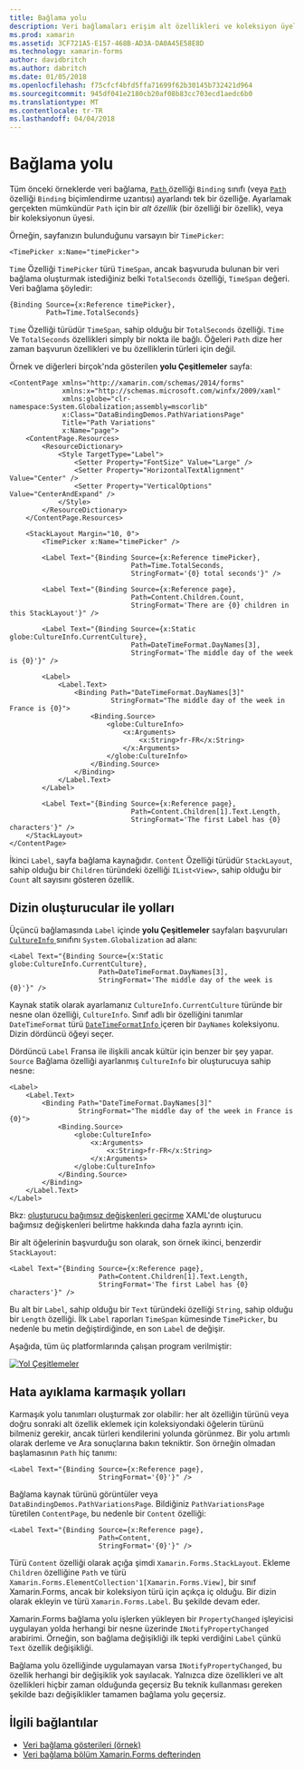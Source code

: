 ```yaml
---
title: Bağlama yolu
description: Veri bağlamaları erişim alt özellikleri ve koleksiyon üyelerine kullanın
ms.prod: xamarin
ms.assetid: 3CF721A5-E157-468B-AD3A-DA0A45E58E8D
ms.technology: xamarin-forms
author: davidbritch
ms.author: dabritch
ms.date: 01/05/2018
ms.openlocfilehash: f75cfcf4bfd5ffa71699f62b30145b732421d964
ms.sourcegitcommit: 945df041e2180cb20af08b83cc703ecd1aedc6b0
ms.translationtype: MT
ms.contentlocale: tr-TR
ms.lasthandoff: 04/04/2018
---
```

# <a name="binding-path"></a>Bağlama yolu

Tüm önceki örneklerde veri bağlama, [ `Path` ](https://developer.xamarin.com/api/property/Xamarin.Forms.Binding.Path/) özelliği `Binding` sınıfı (veya [ `Path` ](https://developer.xamarin.com/api/property/Xamarin.Forms.Xaml.BindingExtension.Path/) özelliği `Binding` biçimlendirme uzantısı) ayarlandı tek bir özelliğe. Ayarlamak gerçekten mümkündür `Path` için bir *alt özellik* (bir özelliği bir özellik), veya bir koleksiyonun üyesi.

Örneğin, sayfanızın bulunduğunu varsayın bir `TimePicker`:

```xaml
<TimePicker x:Name="timePicker">
```

`Time` Özelliği `TimePicker` türü `TimeSpan`, ancak başvuruda bulunan bir veri bağlama oluşturmak istediğiniz belki `TotalSeconds` özelliği, `TimeSpan` değeri. Veri bağlama şöyledir:

```xaml
{Binding Source={x:Reference timePicker},
         Path=Time.TotalSeconds}
```
         
`Time` Özelliği türüdür `TimeSpan`, sahip olduğu bir `TotalSeconds` özelliği. `Time` Ve `TotalSeconds` özellikleri simply bir nokta ile bağlı. Öğeleri `Path` dize her zaman başvurun özellikleri ve bu özelliklerin türleri için değil.

Örnek ve diğerleri birçok'nda gösterilen **yolu Çeşitlemeler** sayfa:

```xaml
<ContentPage xmlns="http://xamarin.com/schemas/2014/forms"
             xmlns:x="http://schemas.microsoft.com/winfx/2009/xaml"
             xmlns:globe="clr-namespace:System.Globalization;assembly=mscorlib"
             x:Class="DataBindingDemos.PathVariationsPage"
             Title="Path Variations"
             x:Name="page">
    <ContentPage.Resources>
        <ResourceDictionary>
            <Style TargetType="Label">
                <Setter Property="FontSize" Value="Large" />
                <Setter Property="HorizontalTextAlignment" Value="Center" />
                <Setter Property="VerticalOptions" Value="CenterAndExpand" />
            </Style>
        </ResourceDictionary>
    </ContentPage.Resources>
    
    <StackLayout Margin="10, 0">
        <TimePicker x:Name="timePicker" />

        <Label Text="{Binding Source={x:Reference timePicker},
                              Path=Time.TotalSeconds,
                              StringFormat='{0} total seconds'}" />

        <Label Text="{Binding Source={x:Reference page},
                              Path=Content.Children.Count,
                              StringFormat='There are {0} children in this StackLayout'}" />
        
        <Label Text="{Binding Source={x:Static globe:CultureInfo.CurrentCulture},
                              Path=DateTimeFormat.DayNames[3],
                              StringFormat='The middle day of the week is {0}'}" />

        <Label>
            <Label.Text>
                <Binding Path="DateTimeFormat.DayNames[3]"
                         StringFormat="The middle day of the week in France is {0}">
                    <Binding.Source>
                        <globe:CultureInfo>
                            <x:Arguments>
                                <x:String>fr-FR</x:String>
                            </x:Arguments>
                        </globe:CultureInfo>
                    </Binding.Source>
                </Binding>
            </Label.Text>
        </Label>

        <Label Text="{Binding Source={x:Reference page},
                              Path=Content.Children[1].Text.Length,
                              StringFormat='The first Label has {0} characters'}" />
    </StackLayout>
</ContentPage>
```

İkinci `Label`, sayfa bağlama kaynağıdır. `Content` Özelliği türüdür `StackLayout`, sahip olduğu bir `Children` türündeki özelliği `IList<View>`, sahip olduğu bir `Count` alt sayısını gösteren özellik.

## <a name="paths-with-indexers"></a>Dizin oluşturucular ile yolları

Üçüncü bağlamasında `Label` içinde **yolu Çeşitlemeler** sayfaları başvuruları [ `CultureInfo` ](https://developer.xamarin.com/api/type/System.Globalization.CultureInfo/) sınıfını `System.Globalization` ad alanı:

```xaml
<Label Text="{Binding Source={x:Static globe:CultureInfo.CurrentCulture},
                      Path=DateTimeFormat.DayNames[3],
                      StringFormat='The middle day of the week is {0}'}" />
```

Kaynak statik olarak ayarlamanız `CultureInfo.CurrentCulture` türünde bir nesne olan özelliği, `CultureInfo`. Sınıf adlı bir özelliğini tanımlar `DateTimeFormat` türü [ `DateTimeFormatInfo` ](https://developer.xamarin.com/api/type/System.Globalization.DateTimeFormatInfo/) içeren bir `DayNames` koleksiyonu. Dizin dördüncü öğeyi seçer.

Dördüncü `Label` Fransa ile ilişkili ancak kültür için benzer bir şey yapar. `Source` Bağlama özelliği ayarlanmış `CultureInfo` bir oluşturucuya sahip nesne:

```xaml
<Label>
    <Label.Text>
        <Binding Path="DateTimeFormat.DayNames[3]"
                 StringFormat="The middle day of the week in France is {0}">
            <Binding.Source>
                <globe:CultureInfo>
                    <x:Arguments>
                        <x:String>fr-FR</x:String>
                    </x:Arguments>
                </globe:CultureInfo>
            </Binding.Source>
        </Binding>
    </Label.Text>
</Label>
```

Bkz: [oluşturucu bağımsız değişkenleri geçirme](~/xamarin-forms/xaml/passing-arguments.md#constructor_arguments) XAML'de oluşturucu bağımsız değişkenleri belirtme hakkında daha fazla ayrıntı için.

Bir alt öğelerinin başvurduğu son olarak, son örnek ikinci, benzerdir `StackLayout`:

```xaml
<Label Text="{Binding Source={x:Reference page},
                      Path=Content.Children[1].Text.Length,
                      StringFormat='The first Label has {0} characters'}" />
```

Bu alt bir `Label`, sahip olduğu bir `Text` türündeki özelliği `String`, sahip olduğu bir `Length` özelliği. İlk `Label` raporları `TimeSpan` kümesinde `TimePicker`, bu nedenle bu metin değiştirdiğinde, en son `Label` de değişir.

Aşağıda, tüm üç platformlarında çalışan program verilmiştir:

[![Yol Çeşitlemeler](binding-path-images/pathvariations-small.png "yolu Çeşitlemeler")](binding-path-images/pathvariations-large.png#lightbox "yolu farklılıkları")

## <a name="debugging-complex-paths"></a>Hata ayıklama karmaşık yolları

Karmaşık yolu tanımları oluşturmak zor olabilir: her alt özelliğin türünü veya doğru sonraki alt özellik eklemek için koleksiyondaki öğelerin türünü bilmeniz gerekir, ancak türleri kendilerini yolunda görünmez. Bir yolu artımlı olarak derleme ve Ara sonuçlarına bakın tekniktir. Son örneğin olmadan başlamasının `Path` hiç tanımı:

```xaml
<Label Text="{Binding Source={x:Reference page},
                      StringFormat='{0}'}" />
```

Bağlama kaynak türünü görüntüler veya `DataBindingDemos.PathVariationsPage`. Bildiğiniz `PathVariationsPage` türetilen `ContentPage`, bu nedenle bir `Content` özelliği:

```xaml
<Label Text="{Binding Source={x:Reference page},
                      Path=Content,
                      StringFormat='{0}'}" />
```

Türü `Content` özelliği olarak açığa şimdi `Xamarin.Forms.StackLayout`. Ekleme `Children` özelliğine `Path` ve türü `Xamarin.Forms.ElementCollection'1[Xamarin.Forms.View]`, bir sınıf Xamarin.Forms, ancak bir koleksiyon türü için açıkça iç olduğu. Bir dizin olarak ekleyin ve türü `Xamarin.Forms.Label`. Bu şekilde devam eder.

Xamarin.Forms bağlama yolu işlerken yükleyen bir `PropertyChanged` işleyicisi uygulayan yolda herhangi bir nesne üzerinde `INotifyPropertyChanged` arabirimi. Örneğin, son bağlama değişikliği ilk tepki verdiğini `Label` çünkü `Text` özellik değişikliği. 

Bağlama yolu özelliğinde uygulamayan varsa `INotifyPropertyChanged`, bu özellik herhangi bir değişiklik yok sayılacak. Yalnızca dize özellikleri ve alt özellikleri hiçbir zaman olduğunda geçersiz Bu teknik kullanması gereken şekilde bazı değişiklikler tamamen bağlama yolu geçersiz.



## <a name="related-links"></a>İlgili bağlantılar

- [Veri bağlama gösterileri (örnek)](https://developer.xamarin.com/samples/xamarin-forms/DataBindingDemos/)
- [Veri bağlama bölüm Xamarin.Forms defterinden](~/xamarin-forms/creating-mobile-apps-xamarin-forms/summaries/chapter16.md)
